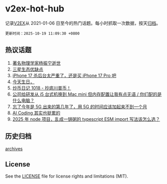 # v2ex-hot-hub

 记录[V2EX](https://www.v2ex.com/)从 2021-01-06 日至今的热门话题。每小时抓取一次数据，按天[归档](archives)。

`更新时间：2025-10-19 11:09:30 +0800`

## 热议话题

1. [著名物理学家杨振宁逝世](https://www.v2ex.com/t/1166595)
1. [三星生态优缺点](https://www.v2ex.com/t/1166598)
1. [iPhone 17 杀后台太严重了，还是买 iPhone 17 Pro 吧](https://www.v2ex.com/t/1166610)
1. [今天生日，](https://www.v2ex.com/t/1166584)
1. [炒币日记 1018 - 抄底川普币！](https://www.v2ex.com/t/1166631)
1. [公司给研发从 i5 台式机换到 Mac mini 但内存配置让我有点无语 / 你们配的是什么电脑？](https://www.v2ex.com/t/1166639)
1. [忘了今年是 5G 出来的第几年了，用 5G 的时间应该加起来不到一个月](https://www.v2ex.com/t/1166653)
1. [AI Coding 其实也挺累的](https://www.v2ex.com/t/1166628)
1. [2025 年 node 项目，乱成一锅粥的 typescript ESM import 写法该怎么选？](https://www.v2ex.com/t/1166656)

## 历史归档

[archives](archives)

## License

See the [LICENSE](LICENSE) file for license rights and limitations (MIT).
